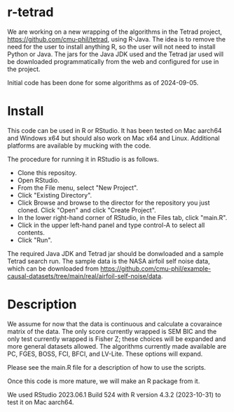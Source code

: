 # r-tetrad

We are working on a new wrapping of the algorithms in the Tetrad project, https://github.com/cmu-phil/tetrad, using R-Java. The idea is to remove the need for the user to install anything R, so the user will not need to install Python or Java. The jars for the Java JDK used and the Tetrad jar used will be downloaded programmatically from the web and configured for use in the project.

Initial code has been done for some algorithms as of 2024-09-05.

# Install

This code can be used in R or RStudio. It has been tested on Mac aarch64 and Windows x64 but should also work on Mac x64 and Linux. Additional platforms are available by mucking with the code.

The procedure for running it in RStudio is as follows.

* Clone this repositoy.
* Open RStudio.
* From the File menu, select "New Project".
* Click "Existing Directory".
* Click Browse and browse to the director for the repository you just cloned. Click "Open" and click "Create Project".
* In the lower right-hand corner of RStudio, in the Files tab, click "main.R".
* Click in the upper left-hand panel and type control-A to select all contents.
* Click "Run".

The required Java JDK and Tetrad jar should be donwloaded and a sample Tetrad search run. The sample data is the NASA airfoil self noise data, which can be downloaded from https://github.com/cmu-phil/example-causal-datasets/tree/main/real/airfoil-self-noise/data.

# Description

We assume for now that the data is continuous and calculate a covaraince matrix of the data. The only score currently wrapped is SEM BIC and the only test currently wrapped is Fisher Z; these choices will be expanded and more general datasets allowed. The algorithms currently made available are PC, FGES, BOSS, FCI, BFCI, and LV-Lite. These options will expand.

Please see the main.R file for a description of how to use the scripts.

Once this code is more mature, we will make an R package from it.

We used RStudio 2023.06.1 Build 524 with R version 4.3.2 (2023-10-31) to test it on Mac aarch64.
